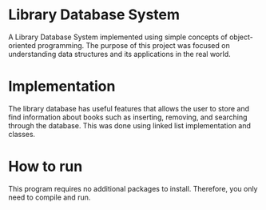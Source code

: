 # Library Database System
A Library Database System implemented using simple concepts of object-oriented programming. The purpose of this project was focused on understanding data structures and its applications in the real world.

# Implementation
The library database has useful features that allows the user to store and find information about books such as inserting, removing, and searching through the database. This was done using linked list implementation and classes.

# How to run
This program requires no additional packages to install. Therefore, you only need to compile and run.
